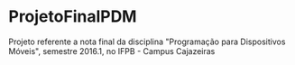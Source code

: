 # ProjetoFinalPDM

Projeto referente a nota final da disciplina "Programação para Dispositivos Móveis", semestre 2016.1, no IFPB - Campus Cajazeiras
